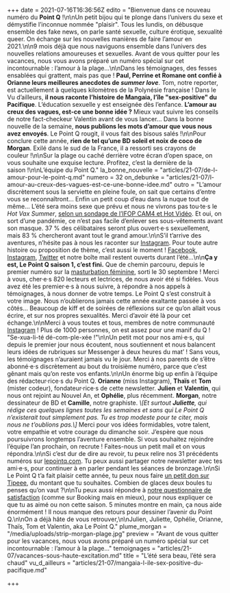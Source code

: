 +++
date = 2021-07-16T16:36:56Z
edito = "Bienvenue dans ce nouveau numéro du **Point Q** !\n\nUn petit bijou qui te plonge dans l’univers du sexe et démystifie l’inconnue nommée \"plaisir\". Tous les lundis, on débusque ensemble des fake news, on parle santé sexuelle, culture érotique, sexualité queer. On échange sur les nouvelles manières de faire l’amour en 2021.\n\n9 mois déjà que nous naviguons ensemble dans l’univers des nouvelles relations amoureuses et sexuelles. Avant de vous quitter pour les vacances, nous vous avons préparé un numéro spécial sur cet incontournable&nbsp;: l’amour à la plage...\n\nDans les témoignages, des fesses ensablées qui grattent, mais pas que&nbsp;! **Paul, Perrine et Romane ont confié à Orianne leurs meilleures anecdotes de _summer love_**. Tom, notre reporter, est actuellement à quelques kilomètres de la Polynésie française&nbsp;! Dans le Vu d’ailleurs, **il nous raconte l’histoire de Mangaia, l’île \"sex-positive\" du Pacifique**. L’éducation sexuelle y est enseignée dès l’enfance. **L’amour au creux des vagues, est-ce une bonne idée&nbsp;?** Mieux vaut suivre les conseils de notre fact-checkeur Valentin avant de vous lancer... Dans la bonne nouvelle de la semaine, **nous publions les mots d’amour que vous nous avez envoyés**. Le Point Q rougit, il vous fait des bisous salés&nbsp;!\n\nPour conclure cette année, **rien de tel qu’une BD soleil et noix de coco de Morgan**. Exilé dans le sud de la France, il a ressorti ses crayons de couleur&nbsp;!\n\nSur la plage ou caché derrière votre écran d’open space, on vous souhaite une exquise lecture. Profitez, c’est la dernière de la saison&nbsp;!\n\nL’équipe du Point Q."
la_bonne_nouvelle = "articles/21-07/de-l-amour-pour-le-point-q.md"
numero = 32
on_debunke = "articles/21-07/l-amour-au-creux-des-vagues-est-ce-une-bonne-idee.md"
outro = "L’amour discrètement sous la serviette en pleine foule, on sait que certains d’entre vous se reconnaîtront... Enfin un petit coup d’eau dans la nuque tout de même... L’été sera moins sexe que prévu et nous ne vivrons pas tou·te·s le _Hot Vax Summer_, [selon un sondage de l’IFOP CAM4 et Hot Vidéo](https://www.ifop.com/publication/lete-2021-le-summer-of-love-de-la-generation-covid/). Et oui, on sort d’une pandémie, ce n’est pas facile d’enlever ses sous-vêtements avant son masque. 37&nbsp;% des célibataires seront plus ouvert·e·s sexuellement, mais 83&nbsp;% chercheront avant tout le grand amour.\n\nS’il t’arrive des aventures, n’hésite pas à nous les raconter sur [Instagram](https://www.instagram.com/lepoint.q/). Pour toute autre histoire ou proposition de thème, c’est aussi le moment&nbsp;! [Facebook](https://www.facebook.com), [Instagram](https://www.instagram.com/lepoint.q/), [Twitter](https://twitter.com/LePointQ) et notre boîte mail restent ouverts durant l’été...\n\n**Ça y est, Le Point Q saison 1, c’est fini.** Que de chemin parcouru, depuis le premier numéro sur la [masturbation féminine](https://lepointq.com/newsletters/le-plaisir-dans-tous-ses-etats/), sorti le 30 septembre&nbsp;! Merci à vous, cher·e·s 820 lecteurs et lectrices, de nous avoir été si fidèles. Vous avez été les premier·e·s à nous suivre, à répondre à nos appels à témoignages, à nous donner de votre temps. Le Point Q s’est construit à votre image. Nous n’oublierons jamais cette année exaltante passée à vos côtés... Beaucoup de kiff et de soirées de réflexions sur ce qu’on allait vous écrire, et sur nos propres sexualités. Merci d’avoir été là pour cet échange.\n\nMerci à vous toutes et tous, membres de notre communauté [Instagram](https://www.instagram.com/lepoint.q/)&nbsp;! Plus de 1000 personnes, on est assez pour une manif du Q&nbsp;! \"Se-xua-li-té dé-com-ple-xée&nbsp;!\"\n\nUn petit mot pour nos ami·e·s, qui depuis le premier jour nous écoutent, nous soutiennent et nous balancent leurs idées de rubriques sur Messenger à deux heures du mat’&nbsp;! Sans vous, les témoignages n’auraient jamais vu le jour. Merci à nos parents de s’être abonné·e·s discrètement au bout du troisième numéro, parce que c’est gênant mais qu’on reste vos enfants.\n\nUn énorme big up enfin à l’équipe des rédacteur·rice·s du Point Q. **Orianne** (miss Instagram), **Thaïs** et **Tom** (mister codeur), fondateur·rice·s de cette newsletter. **Julien** et **Valentin**, qui nous ont rejoint au Nouvel An, et **Ophélie**, plus récemment. **Morgan**, notre dessinateur de BD et **Camille**, notre graphiste. _\\[Et surtout **Juliette**, qui rédige ces quelques lignes toutes les semaines et sans qui Le Point Q n’existerait tout simplement pas. Tu es trop modeste pour te citer, mais nous ne t’oublions pas.\\]_ Merci pour vos idées formidables, votre talent, votre empathie et votre courage du dimanche soir. J’espère que nous poursuivrons longtemps l’aventure ensemble. Si vous souhaitez rejoindre l’équipe l’an prochain, on recrute&nbsp;! Faites-nous un petit mail et on vous répondra.\n\nSi c’est dur de dire au revoir, tu peux relire nos 31 précédents numéros sur [lepointq.com](https://lepointq.com/). Tu peux aussi partager notre newsletter avec tes ami·e·s, pour continuer à en parler pendant les séances de bronzage.\n\nSi Le Point Q t’a fait plaisir cette année, tu peux nous faire [un petit don sur Tipeee](https://fr.tipeee.com/le-point-q), du montant que tu souhaites. Combien de glaces deux boules tu penses qu’on vaut&nbsp;?\n\nTu peux aussi répondre à [notre questionnaire de satisfaction](https://forms.gle/jk4UxArCYFooH4UQ6) (comme sur Booking mais en mieux), pour nous expliquer ce que tu as aimé ou non cette saison. 5 minutes montre en main, ça nous aide énormément&nbsp;! Il nous manque des retours pour dessiner l’avenir du Point Q.\n\nOn a déjà hâte de vous retrouver,\n\nJulien, Juliette, Ophélie, Orianne, Thaïs, Tom et Valentin, aka Le Point Q."
plume_morgan = "/media/uploads/strip-morgan-plage.jpg"
preview = "Avant de vous quitter pour les vacances, nous vous avons préparé un numéro spécial sur cet incontournable&nbsp;: l’amour à la plage..."
temoignages = "articles/21-07/vacances-sous-haute-excitation.md"
title = "L’été sera beau, l’été sera chaud"
vu_d_ailleurs = "articles/21-07/mangaia-l-ile-sex-positive-du-pacifique.md"

+++
